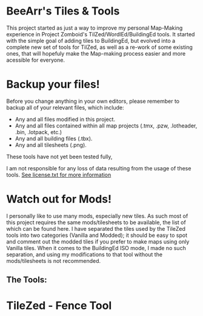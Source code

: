 # BeeArr's Tiles & Tools

This project started as just a way to improve my personal Map-Making experience in Project Zomboid's TilZed/WordlEd/BuildingEd tools. It started with the simple goal of adding tiles to BuildingEd, but evolved into a complete new set of tools for TilZed, as well as a re-work of some existing ones, that will hopefuly make the Map-making process easier and more acessible for everyone.

# Backup your files!

Before you change anything in your own editors, please remember to backup all of your relevant files, which include:

- Any and all files modified in this project.
- Any and all files contained within all map projects (.tmx, .pzw, .lotheader, .bin, .lotpack, etc.)
- Any and all building files (.tbx).
- Any and all tilesheets (.png).

These tools have not yet been tested fully, 

I am not responsible for any loss of data resulting from the usage of these tools. [See license.txt for more information](LICENSE)

# Watch out for Mods!

I personally like to use many mods, especially new tiles. As such most of this project requires the same mods/tilesheets to be available, the list of which can be found here. 
I have separated the tiles used by the TileZed tools into two categories (Vanilla and Modded); it should be easy to spot and comment out the modded tiles if you prefer to make maps using only Vanilla tiles.
When it comes to the BuildingEd ISO mode, I made no such separation, and using my modifications to that tool without the mods/tilesheets is not recommended.

## The Tools:

# TileZed - Fence Tool



